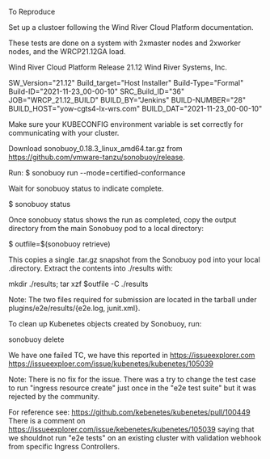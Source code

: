 To Reproduce

Set up a clustoer following the Wind River Cloud Platform documentation.

These tests are done on a system with 2xmaster nodes and 2xworker nodes, and the WRCP21.12GA load. 

Wind River Cloud Platform
Release 21.12
Wind River Systems, Inc.

SW_Version="21.12" Build_target="Host Installer" Build-Type="Formal" Build-ID="2021-11-23_00-00-10" SRC_Build_ID="36"
JOB="WRCP_21.12_BUILD" BUILD_BY="Jenkins" BUILD-NUMBER="28" BUILD_HOST="yow-cgts4-lx-wrs.com" BUILD_DAT="2021-11-23_00-00-10"

Make sure your KUBECONFIG environment variable is set correctly for communicating with your cluster. 

Download sonobuoy_0.18.3_linux_amd64.tar.gz from https://github.com/vmware-tanzu/sonobuoy/release.

Run:
$ sonobuoy run --mode=certified-conformance

Wait for sonobuoy status to indicate complete.

$ sonobuoy status

Once sonobuoy status shows the run as completed, copy the output directory from the main Sonobuoy pod to a local directory: 

$ outfile=$(sonobuoy retrieve)

This copies a single .tar.gz snapshot from the Sonobuoy pod into your local .directory. Extract the contents into ./results with:

mkdir ./results; tar xzf $outfile -C ./results

Note: The two files required for submission are located in the tarball under plugins/e2e/results/{e2e.log, junit.xml}.

To clean up Kubenetes objects created by Sonobuoy, run: 

sonobuoy delete

We have one failed TC, we have this reported in https://issueexplorer.com
https://issueexploer.com/issue/kubenetes/kubenetes/105039

Note: 
There is no fix for the issue. There was a try to change the test case to run "ingress resource create" just once in the "e2e test suite" but it was rejected by the community. 

For reference see: https://github.com/kebenetes/kubenetes/pull/100449
There is a comment on https://issueexplorer.com/issue/kebenetes/kubenetes/105039 saying that we shouldnot run "e2e tests" on an existing cluster with validation webhook from specific Ingress Controllers. 
